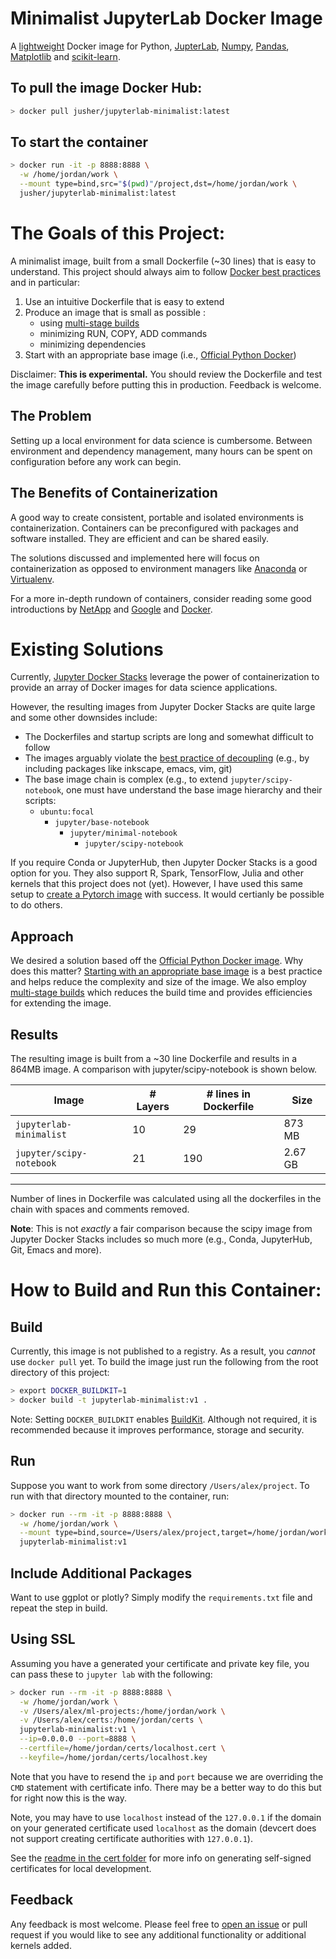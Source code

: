 # Minimalist JupyterLab Docker Image

A [lightweight](https://github.com/gitjeff05/jupyterlab-minimalist-image#results) Docker image for Python, [JupterLab](https://jupyterlab.readthedocs.io), [Numpy](https://numpy.org/), [Pandas](https://pandas.pydata.org/), [Matplotlib](https://matplotlib.org/) and [scikit-learn](https://scikit-learn.org/stable/).

## To pull the image Docker Hub:
```bash
> docker pull jusher/jupyterlab-minimalist:latest
```

## To start the container 
```bash
> docker run -it -p 8888:8888 \
  -w /home/jordan/work \
  --mount type=bind,src="$(pwd)"/project,dst=/home/jordan/work \
  jusher/jupyterlab-minimalist:latest
```

# The Goals of this Project:

A minimalist image, built from a small Dockerfile (~30 lines) that is easy to understand. This project should always aim to follow [Docker best practices](https://docs.docker.com/develop/dev-best-practices/) and in particular:

1. Use an intuitive Dockerfile that is easy to extend
2. Produce an image that is small as possible :
    - using [multi-stage builds](https://docs.docker.com/develop/develop-images/dockerfile_best-practices/#use-multi-stage-builds)
    - minimizing RUN, COPY, ADD commands
    - minimizing dependencies
3. Start with an appropriate base image (i.e., [Official Python Docker](https://hub.docker.com/_/python)) 

Disclaimer: **This is experimental.**  You should review the Dockerfile and test the image carefully before putting this in production. Feedback is welcome.

## The Problem

Setting up a local environment for data science is cumbersome. Between environment and dependency management, many hours can be spent on configuration before any work can begin.

## The Benefits of Containerization

A good way to create consistent, portable and isolated environments is containerization. Containers can be preconfigured with packages and software installed. They are efficient and can be shared easily.

The solutions discussed and implemented here will focus on containerization as opposed to environment managers like [Anaconda](https://www.anaconda.com/) or [Virtualenv](https://virtualenv.pypa.io/en/latest/#).

For a more in-depth rundown of containers, consider reading some good introductions by [NetApp](https://www.netapp.com/us/info/what-are-containers.aspx) and [Google](https://cloud.google.com/containers) and [Docker](https://www.docker.com/resources/what-container).

# Existing Solutions

Currently, [Jupyter Docker Stacks](https://jupyter-docker-stacks.readthedocs.io/en/latest/) leverage the power of containerization to provide an array of Docker images for data science applications.

However, the resulting images from Jupyter Docker Stacks are quite large and some other downsides include:
  
  - The Dockerfiles and startup scripts are long and somewhat difficult to follow
  - The images arguably violate the [best practice of decoupling](https://docs.docker.com/develop/develop-images/dockerfile_best-practices/#decouple-applications) (e.g., by including packages like inkscape, emacs, vim, git)
  - The base image chain is complex (e.g., to extend `jupyter/scipy-notebook`, one must have understand the base image hierarchy and their scripts:
    - `ubuntu:focal` 
      - `jupyter/base-notebook`
        - `jupyter/minimal-notebook`
          - `jupyter/scipy-notebook`

If you require Conda or JupyterHub, then Jupyter Docker Stacks is a good option for you. They also support R, Spark, TensorFlow, Julia and other kernels that this project does not (yet). However, I have used this same setup to [create a Pytorch image](https://github.com/gitjeff05/jupyterlab-minimalist-image/tree/master/dockerfiles/pytorch) with success. It would certianly be possible to do others.

## Approach

We desired a solution based off the [Official Python Docker image](https://hub.docker.com/_/python). Why does this matter? [Starting with an appropriate base image](https://docs.docker.com/develop/dev-best-practices/#how-to-keep-your-images-small) is a best practice and helps reduce the complexity and size of the image. We also employ [multi-stage builds](https://docs.docker.com/develop/develop-images/dockerfile_best-practices/#use-multi-stage-builds) which reduces the build time and provides efficiencies for extending the image.

## Results

The resulting image is built from a ~30 line Dockerfile and results in a 864MB image. A comparison with jupyter/scipy-notebook is shown below.

| Image  | # Layers | # lines in Dockerfile | Size | 
|---|---|---|---|
| `jupyterlab-minimalist`  | 10  | 29 | 873 MB |
| `jupyter/scipy-notebook`  | 21  | 190 | 2.67 GB |

---

Number of lines in Dockerfile was calculated using all the dockerfiles in the chain with spaces and comments removed.

**Note**: This is not *exactly* a fair comparison because the scipy image from Jupyter Docker Stacks includes so much more (e.g., Conda, JupyterHub, Git, Emacs and more).

# How to Build and Run this Container:

## Build

Currently, this image is not published to a registry. As a result, you *cannot* use `docker pull` yet. To build the image just run the following from the root directory of this project:

```bash
> export DOCKER_BUILDKIT=1
> docker build -t jupyterlab-minimalist:v1 .
```
Note: Setting `DOCKER_BUILDKIT` enables [BuildKit](https://docs.docker.com/develop/develop-images/build_enhancements/). Although not required, it is recommended because it improves performance, storage and security. 

## Run

Suppose you want to work from some directory `/Users/alex/project`. To run with that directory mounted to the container, run:

```bash
> docker run --rm -it -p 8888:8888 \
  -w /home/jordan/work \
  --mount type=bind,source=/Users/alex/project,target=/home/jordan/work \
  jupyterlab-minimalist:v1
```

## Include Additional Packages

Want to use ggplot or plotly? Simply modify the `requirements.txt` file and repeat the step in build.

## Using SSL

Assuming you have a generated your certificate and private key file, you can pass these to `jupyter lab` with the following:

```bash
> docker run --rm -it -p 8888:8888 \
  -w /home/jordan/work \
  -v /Users/alex/ml-projects:/home/jordan/work \
  -v /Users/alex/certs:/home/jordan/certs \
  jupyterlab-minimalist:v1 \
  --ip=0.0.0.0 --port=8888 \
  --certfile=/home/jordan/certs/localhost.cert \
  --keyfile=/home/jordan/certs/localhost.key
```

Note that you have to resend the `ip` and `port` because we are overriding the `CMD` statement with certificate info. There may be a better way to do this but for right now this is the way.

Note, you may have to use `localhost` instead of the `127.0.0.1` if the domain on your generated certificate used `localhost` as the domain (devcert does not support creating certificate authorities with `127.0.0.1`).

See the [readme in the cert folder](https://github.com/gitjeff05/jupyterlab-minimalist-image/blob/master/cert/app.mjs) for more info on generating self-signed certificates for local development.

## Feedback

Any feedback is most welcome. Please feel free to [open an issue](https://github.com/gitjeff05/jupyterlab-minimalist-image/issues) or pull request if you would like to see any additional functionality or additional kernels added.

